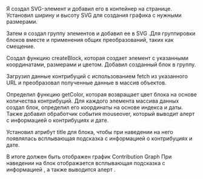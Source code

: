 Я создал SVG-элемент и добавил его в контейнер на странице. Установил ширину и высоту SVG для создания графика с нужными размерами.

Затем я создал группу элементов <g> и добавил ее в SVG .Для группировки блоков вместе и применения общих преобразований, таких как смещение.

Создал функцию createBlock, которая создает элемент <rect> с указанными координатами, размерами и цветом. Добавил созданный блок в группу.

Загрузил данные контрибуций с использованием fetch из указанного URL и преобразовал полученные данные в массив объектов.

Определил функцию getColor, которая возвращает цвет блока на основе количества контрибуций. Для каждого элемента массива данных создал блок, определил его координаты на основе индекса и даты. Также добавил обработчик события mouseover, который выводит алерт с информацией о контрибуциях и дате.

Установил атрибут title для блока, чтобы при наведении на него появлялась всплывающая подсказка с информацией о контрибуциях и дате.

В итоге должен быть отображен график Contribution Graph При наведении на блок отображается всплывающая подсказка с информацией , а также выводится алерт .
